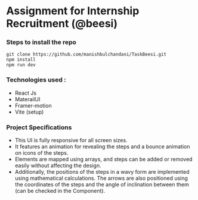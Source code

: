 
# Assignment for Internship Recruitment (@beesi)

### Steps to install the repo 

```
git clone https://github.com/manishbulchandani/TaskBeesi.git
npm install
npm run dev
 ```
### Technologies used :
- React Js
- MaterailUI 
- Framer-motion
- Vite (setup)

### Project Specifications
- This UI is fully responsive for all screen sizes.
- It features an animation for revealing the steps and a bounce animation on icons of the steps.
- Elements are mapped using arrays, and steps can be added or removed easily without affecting the design.
- Additionally, the positions of the steps in a wavy form are implemented using mathematical calculations. The arrows are also positioned using the coordinates of the steps and the angle of inclination between them (can be checked in the <Arrow/> Component).









